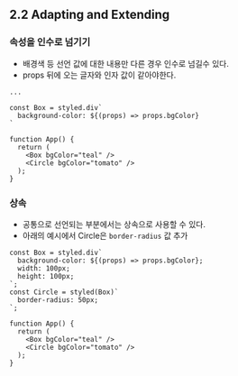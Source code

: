 ## 2.2 Adapting and Extending
### 속성을 인수로 넘기기
- 배경색 등 선언 값에 대한 내용만 다른 경우 인수로 넘길수 있다.
- props 뒤에 오는 글자와 인자 값이 같아야한다.
```
...

const Box = styled.div`
  background-color: ${(props) => props.bgColor}
`

function App() {
  return (
    <Box bgColor="teal" />
    <Circle bgColor="tomato" />
  );
}
```

### 상속
- 공통으로 선언되는 부분에서는 상속으로 사용할 수 있다.
- 아래의 예시에서 Circle은 `border-radius` 값 추가
```
const Box = styled.div`
  background-color: ${(props) => props.bgColor};
  width: 100px;
  height: 100px;
`;
const Circle = styled(Box)`
  border-radius: 50px;
`;

function App() {
  return (
    <Box bgColor="teal" />
    <Circle bgColor="tomato" />
  );
}
```